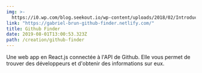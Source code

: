 ```yaml
---
img: >-
  https://i0.wp.com/blog.seekout.io/wp-content/uploads/2018/02/Introducing-GitHub-Search_-Your-Source-for-Finding-and-Qualifying-Dev-Talent.png?resize=740%2C370&ssl=1
link: "https://gabriel-brun-github-finder.netlify.com/"
title: Github Finder
date: 2019-08-01T13:00:53.323Z
path: /creation/github-finder
---
```


Une web app en React.js connectée à l'API de Github. Elle vous permet de trouver des développeurs et d'obtenir des informations sur eux.
